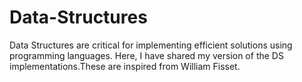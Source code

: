 # Data-Structures
Data Structures are critical for implementing efficient solutions using programming languages. Here, I have shared my version of the DS implementations.These are inspired from William Fisset. 
